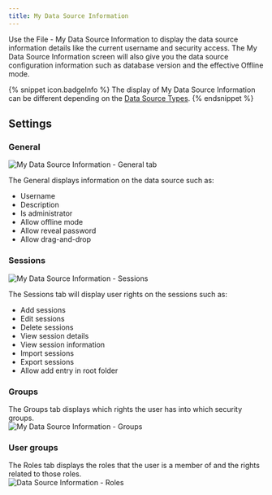 ```yaml
---
title: My Data Source Information
---
```

Use the File - My Data Source Information to display the data source information details like the current username and security access. The My Data Source Information screen will also give you the data source configuration information such as database version and the effective Offline mode.  

{% snippet icon.badgeInfo %} 
The display of My Data Source Information can be different depending on the [Data Source Types](/rdm/mac/data-sources/data-sources-types/). 
{% endsnippet %}
 
## Settings 

### General 

![My Data Source Information - General tab](https://webdevolutions.azureedge.net/docs/en/rdm/mac/clip10305.png) 

The General displays information on the data source such as:  

* Username 
* Description 
* Is administrator 
* Allow offline mode 
* Allow reveal password 
* Allow drag-and-drop 

### Sessions 

![My Data Source Information - Sessions](https://webdevolutions.azureedge.net/docs/en/rdm/mac/clip10306.png) 

The Sessions tab will display user rights on the sessions such as:  

* Add sessions 
* Edit sessions 
* Delete sessions 
* View session details 
* View session information 
* Import sessions 
* Export sessions 
* Allow add entry in root folder 

### Groups 

The Groups tab displays which rights the user has into which security groups.  
![My Data Source Information - Groups](https://webdevolutions.azureedge.net/docs/en/rdm/mac/clip10307.png) 

### User groups 

The Roles tab displays the roles that the user is a member of and the rights related to those roles.  
![Data Source Information - Roles](https://webdevolutions.azureedge.net/docs/en/rdm/mac/clip10308.png) 


